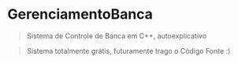 # GerenciamentoBanca

> Sistema de Controle de Banca em C++, autoexplicativo










> Sistema totalmente grátis, futuramente trago o Código Fonte :)
